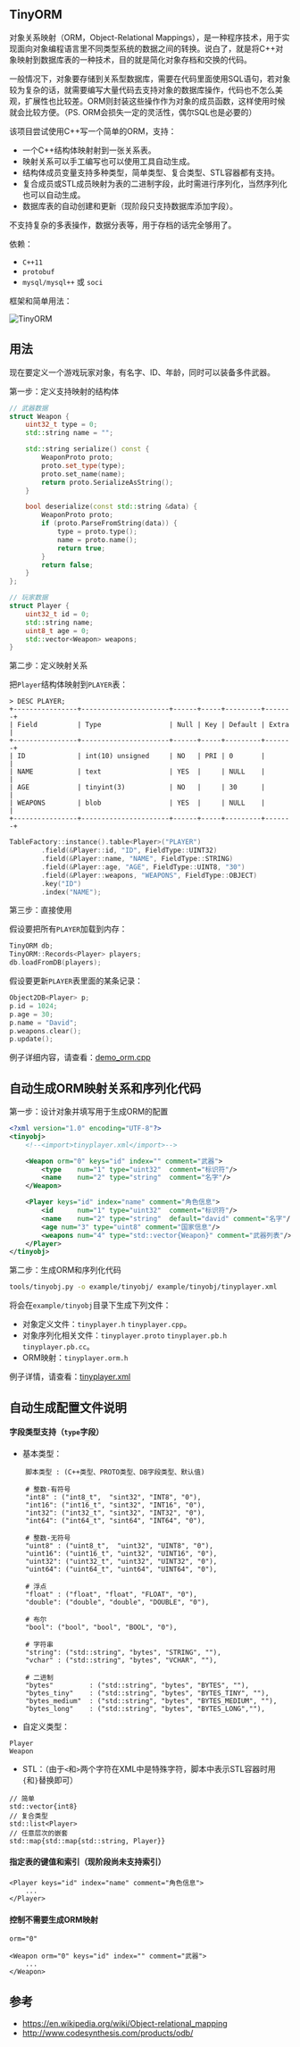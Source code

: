 TinyORM
--------------------

对象关系映射（ORM，Object-Relational Mappings），是一种程序技术，用于实现面向对象编程语言里不同类型系统的数据之间的转换。说白了，就是将C++对象映射到数据库表的一种技术，目的就是简化对象存档和交换的代码。

一般情况下，对象要存储到关系型数据库，需要在代码里面使用SQL语句，若对象较为复杂的话，就需要编写大量代码去支持对象的数据库操作，代码也不怎么美观，扩展性也比较差。ORM则封装这些操作作为对象的成员函数，这样使用时候就会比较方便。（PS. ORM会损失一定的灵活性，偶尔SQL也是必要的）


该项目尝试使用C++写一个简单的ORM，支持：
 - 一个C++结构体映射射到一张关系表。
 - 映射关系可以手工编写也可以使用工具自动生成。
 - 结构体成员变量支持多种类型，简单类型、复合类型、STL容器都有支持。
 - 复合成员或STL成员映射为表的二进制字段，此时需进行序列化，当然序列化也可以自动生成。
 - 数据库表的自动创建和更新（现阶段只支持数据库添加字段）。

不支持复杂的多表操作，数据分表等，用于存档的话完全够用了。
 
依赖：
 
 - `C++11`
 - `protobuf`
 - `mysql/mysql++` 或 `soci`
 
框架和简单用法：
 
  ![TinyORM](./docs/tinyorm.png)

## 用法

现在要定义一个游戏玩家对象，有名字、ID、年龄，同时可以装备多件武器。

第一步：定义支持映射的结构体

```c++
// 武器数据
struct Weapon {
    uint32_t type = 0;
    std::string name = "";

    std::string serialize() const {
        WeaponProto proto;
        proto.set_type(type);
        proto.set_name(name);
        return proto.SerializeAsString();
    }

    bool deserialize(const std::string &data) {
        WeaponProto proto;
        if (proto.ParseFromString(data)) {
            type = proto.type();
            name = proto.name();
            return true;
        }
        return false;
    }
};

// 玩家数据
struct Player {
    uint32_t id = 0;
    std::string name;
    uint8_t age = 0;
    std::vector<Weapon> weapons;
}
```

第二步：定义映射关系

把`Player`结构体映射到`PLAYER`表：

```
> DESC PLAYER;
+----------------+----------------------+------+-----+---------+-------+
| Field          | Type                 | Null | Key | Default | Extra |
+----------------+----------------------+------+-----+---------+-------+
| ID             | int(10) unsigned     | NO   | PRI | 0       |       |
| NAME           | text                 | YES  |     | NULL    |       |
| AGE            | tinyint(3)           | NO   |     | 30      |       |
| WEAPONS        | blob                 | YES  |     | NULL    |       |
+----------------+----------------------+------+-----+---------+-------+
```

```c++
TableFactory::instance().table<Player>("PLAYER")
        .field(&Player::id, "ID", FieldType::UINT32)
        .field(&Player::name, "NAME", FieldType::STRING)
        .field(&Player::age, "AGE", FieldType::UINT8, "30")
        .field(&Player::weapons, "WEAPONS", FieldType::OBJECT)
        .key("ID")
        .index("NAME");

```

第三步：直接使用

假设要把所有`PLAYER`加载到内存：

```c++
TinyORM db;
TinyORM::Records<Player> players;
db.loadFromDB(players);
```

假设要更新`PLAYER`表里面的某条记录：

```c++
Object2DB<Player> p;
p.id = 1024;
p.age = 30;
p.name = "David";
p.weapons.clear();
p.update();
```

例子详细内容，请查看：[demo_orm.cpp](./example/demo_orm.cpp)


## 自动生成ORM映射关系和序列化代码

第一步：设计对象并填写用于生成ORM的配置

```xml
<?xml version="1.0" encoding="UTF-8"?>
<tinyobj>
    <!--<import>tinyplayer.xml</import>-->

    <Weapon orm="0" keys="id" index="" comment="武器">
        <type    num="1" type="uint32"  comment="标识符"/>
        <name    num="2" type="string"  comment="名字"/>
    </Weapon>

    <Player keys="id" index="name" comment="角色信息">
        <id      num="1" type="uint32"  comment="标识符"/>
        <name    num="2" type="string"  default="david" comment="名字"/>
        <age num="3" type="uint8" comment="国家信息"/>
        <weapons num="4" type="std::vector{Weapon}" comment="武器列表"/>
    </Player>
</tinyobj>
```

第二步：生成ORM和序列化代码

```bash
tools/tinyobj.py -o example/tinyobj/ example/tinyobj/tinyplayer.xml
```

将会在`example/tinyobj`目录下生成下列文件：

- 对象定义文件：`tinyplayer.h` `tinyplayer.cpp`。
- 对象序列化相关文件：`tinyplayer.proto` `tinyplayer.pb.h` `tinyplayer.pb.cc`。
- ORM映射：`tinyplayer.orm.h`

例子详情，请查看：[tinyplayer.xml](./example/tinyobj/tinyplayer.xml)

## 自动生成配置文件说明

#### 字段类型支持（`type`字段）

- 基本类型：

```
    脚本类型 : (C++类型、PROTO类型、DB字段类型、默认值)

    # 整数-有符号
    "int8" : ("int8_t",  "sint32", "INT8", "0"),
    "int16": ("int16_t", "sint32", "INT16", "0"),
    "int32": ("int32_t", "sint32", "INT32", "0"),
    "int64": ("int64_t", "sint64", "INT64", "0"),

    # 整数-无符号
    "uint8" : ("uint8_t",  "uint32", "UINT8", "0"),
    "uint16": ("uint16_t", "uint32", "UINT16", "0"),
    "uint32": ("uint32_t", "uint32", "UINT32", "0"),
    "uint64": ("uint64_t", "uint64", "UINT64", "0"),

    # 浮点
    "float" : ("float", "float", "FLOAT", "0"),
    "double": ("double", "double", "DOUBLE", "0"),

    # 布尔
    "bool": ("bool", "bool", "BOOL", "0"),

    # 字符串
    "string": ("std::string", "bytes", "STRING", ""),
    "vchar" : ("std::string", "bytes", "VCHAR", ""),

    # 二进制
    "bytes"         : ("std::string", "bytes", "BYTES", ""),
    "bytes_tiny"    : ("std::string", "bytes", "BYTES_TINY", ""),
    "bytes_medium"  : ("std::string", "bytes", "BYTES_MEDIUM", ""),
    "bytes_long"    : ("std::string", "bytes", "BYTES_LONG",""),
```

- 自定义类型：

```
Player
Weapon
```

- STL：（由于`<`和`>`两个字符在XML中是特殊字符，脚本中表示STL容器时用`{`和`}`替换即可）

```
// 简单
std::vector{int8}
// 复合类型
std::list<Player>
// 任意层次的嵌套
std::map{std::map{std::string, Player}}
```

#### 指定表的键值和索引（现阶段尚未支持索引）  

```
<Player keys="id" index="name" comment="角色信息">
    ...
</Player>
```

#### 控制不需要生成ORM映射
 
`orm="0"`

```
<Weapon orm="0" keys="id" index="" comment="武器">
    ...
</Weapon>
```
 
## 参考
 
 - https://en.wikipedia.org/wiki/Object-relational_mapping
 - http://www.codesynthesis.com/products/odb/
 
 
